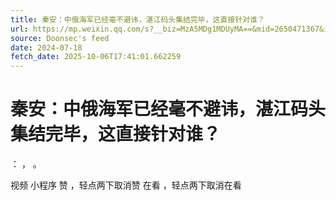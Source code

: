 ```yaml
---
title: 秦安：中俄海军已经毫不避讳，湛江码头集结完毕，这直接针对谁？
url: https://mp.weixin.qq.com/s?__biz=MzA5MDg1MDUyMA==&mid=2650471367&idx=1&sn=3114e009c011b0dcae6279b3ea4c3428
source: Doonsec's feed
date: 2024-07-18
fetch_date: 2025-10-06T17:41:01.662259
---
```


# 秦安：中俄海军已经毫不避讳，湛江码头集结完毕，这直接针对谁？

：
，
。

视频
小程序
赞
，轻点两下取消赞
在看
，轻点两下取消在看